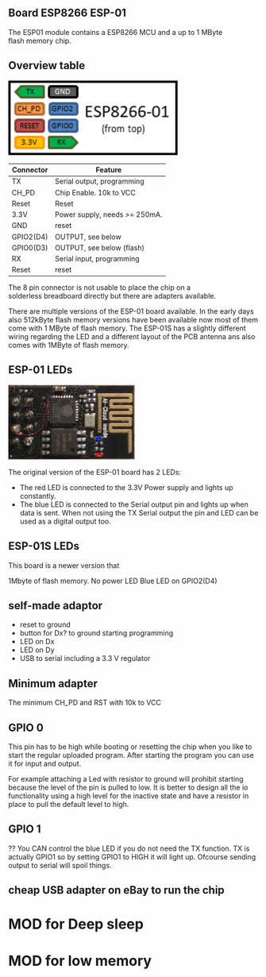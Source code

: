 ## Board ESP8266 ESP-01

<style>img {height:150px}</style>

The ESP­01 module contains a ESP8266 MCU and a up to 1 MByte flash memory chip.

## Overview table

![board-esp01-pins](boardesp01-pins.png)

| Connector | Feature                       |
| --------- | ----------------------------- |
| TX        | Serial output, programming    |
| CH_PD     | Chip Enable. 10k to VCC       |
| Reset     | Reset                         |
| 3.3V      | Power supply, needs >= 250mA. |
| GND       | reset                         |
| GPIO2(D4) | OUTPUT, see below             |
| GPIO0(D3) | OUTPUT, see below (flash)     |
| RX        | Serial input, programming     |
| Reset     | reset                         |

The 8 pin connector is not usable to place the chip on a solderless breadboard directly but there are adapters available.

There are multiple versions of the ESP-01 board available. In the early days also 512kByte flash memory versions have been available now most of them come with 1 MByte of flash memory. The ESP-01S has a slightly different wiring regarding the LED and a different layout of the PCB antenna ans also comes with 1MByte of flash memory.

## ESP-01 LEDs

![board-esp01](boardesp01.jpg)

The original version of the ESP-01 board has 2 LEDs:

* The red LED is connected to the 3.3V Power supply and lights up constantly.
* The blue LED is connected to the Serial output pin and lights up when data is sent. When not using the TX Serial output the pin and LED can be used as a digital output too.

## ESP-01S LEDs

This board is a newer version that

1Mbyte of flash memory.
No power LED
Blue LED on GPIO2(D4)


## self-made adaptor

* reset to ground
* button for  Dx? to ground starting programming
* LED on Dx
* LED on Dy
* USB to serial including a 3.3 V regulator

## Minimum adapter

The minimum
CH_PD and RST with 10k to VCC

## GPIO 0

This pin has to be high while booting or resetting the chip when you like to start the regular uploaded program.
After starting the program you can use it for input and output.

For example attaching a Led with resistor to ground will prohibit starting because the level of the pin is pulled to low. It is better to design all the io functionality using a high level for the inactive state and have a resistor in place to pull the default level to high.

## GPIO 1

?? You CAN control the blue LED if you do not need the TX function. TX is actually GPIO1 so by setting GPIO1 to HIGH it will light up. Ofcourse sending output to serial will spoil things.


## cheap USB adapter on eBay to run the chip


# MOD for Deep sleep

# MOD for low memory

